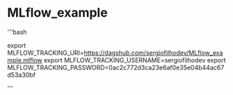 # MLflow_example


'''bash

export MLFLOW_TRACKING_URI=https://dagshub.com/sergiofilhodev/MLflow_example.mlflow
export MLFLOW_TRACKING_USERNAME=sergiofilhodev
export MLFLOW_TRACKING_PASSWORD=0ac2c772d3ca23e6af0e35e04b44ac67d53a30bf


'''